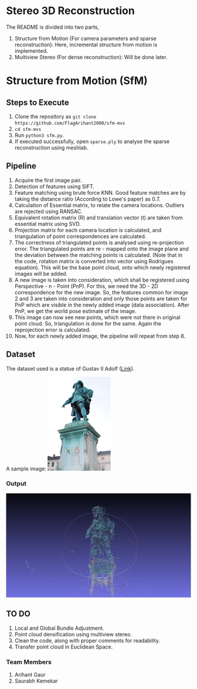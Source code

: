 # Stereo 3D Reconstruction

The README is divided into two parts,
1. Structure from Motion (For camera parameters and sparse reconstruction): Here, incremental structure from motion is implemented.
2. Multiview Stereo (For dense reconstruction): Will be done later.

# Structure from Motion (SfM)

## Steps to Execute

1. Clone the repository as ```git clone https://github.com/FlagArihant2000/sfm-mvs```
2. ```cd sfm-mvs```
3. Run ```python3 sfm.py```.
4. If executed successfully, open ```sparse.ply``` to analyse the sparse reconstruction using meshlab.

## Pipeline
1. Acquire the first image pair.
2. Detection of features using SIFT.
3. Feature matching using brute force KNN. Good feature matches are by taking the distance ratio (According to Lowe's paper) as 0.7.
4. Calculation of Essential matrix, to relate the camera locations. Outliers are rejected using RANSAC.
5. Equivalent rotation matrix (R) and translation vector (t) are taken from essential matrix using SVD.
6. Projection matrix for each camera location is calculated, and triangulation of point correspondences are calculated.
7. The correctness of triangulated points is analysed using re-projection error. The triangulated points are re - mapped onto the image plane and the deviation between the matching points is calculated. (Note that in the code, rotation matrix is converted into vector using Rodrigues equation). This will be the base point cloud, onto which newly registered images will be added.
8. A new image is taken into consideration, which shall be registered using Perspective - n - Point (PnP). For this, we need the 3D - 2D correspondence for the new image. So, the features common for image 2 and 3 are taken into consideration and only those points are taken for PnP which are visible in the newly added image (data association). After PnP, we get the world pose estimate of the image.
9. This image can now see new points, which were not there in original point cloud. So, triangulation is done for the same. Again the reprojection error is calculated.
10. Now, for each newly added image, the pipeline will repeat from step 8.

## Dataset

The dataset used is a statue of Gustav II Adolf ([Link](http://www.maths.lth.se/matematiklth/personal/calle/dataset/dataset.html)).

A sample image:
<img src="image.jpg" style="zoom:25%;" />

### Output

<img src="Result/result.png" alt="Image" style="zoom:50%;" />

## TO DO

1. Local and Global Bundle Adjustment.
2. Point cloud densification using multiview stereo.
3. Clean the code, along with proper comments for readability.
4. Transfer point cloud in Euclidean Space.

### Team Members

1. Arihant Gaur
2. Saurabh Kemekar

